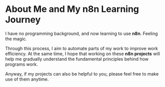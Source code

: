 # About Me and My n8n Learning Journey

I have no programming background, and now learning to use **n8n**. Feeling the magic. 

Through this process, I aim to automate parts of my work to improve work efficiency.  At the same time, I hope that working on these **n8n projects** will help me gradually understand the fundamental principles behind how programs work.  

Anyway, if my projects can also be helpful to you, please feel free to make use of them anytime.
